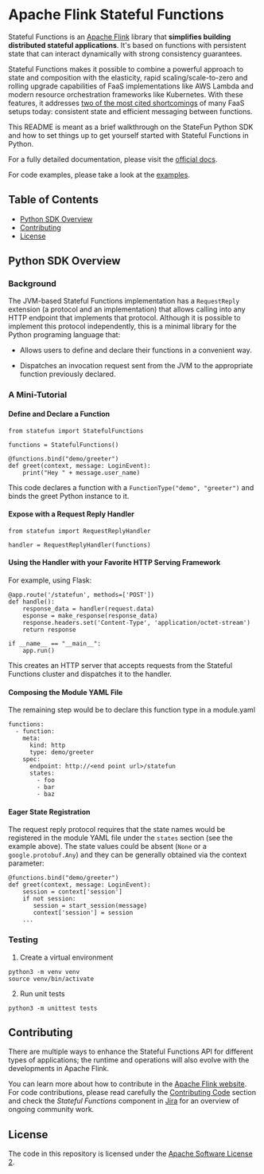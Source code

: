 # Apache Flink Stateful Functions

Stateful Functions is an [Apache Flink](https://flink.apache.org/) library that **simplifies building distributed stateful applications**. It's based on functions with persistent state that can interact dynamically with strong consistency guarantees.

Stateful Functions makes it possible to combine a powerful approach to state and composition with the elasticity, rapid scaling/scale-to-zero and rolling upgrade capabilities of FaaS implementations like AWS Lambda and modern resource orchestration frameworks like Kubernetes. With these features, it addresses [two of the most cited shortcomings](https://www2.eecs.berkeley.edu/Pubs/TechRpts/2019/EECS-2019-3.pdf) of many FaaS setups today: consistent state and efficient messaging between functions.

This README is meant as a brief walkthrough on the StateFun Python SDK and how to set things up
to get yourself started with Stateful Functions in Python.

For a fully detailed documentation, please visit the [official docs](https://ci.apache.org/projects/flink/flink-statefun-docs-master).

For code examples, please take a look at the [examples](../statefun-examples/).

## Table of Contents

- [Python SDK Overview](#sdkoverview)
- [Contributing](#contributing)
- [License](#license)

## <a name="sdkoverview"></a> Python SDK Overview

### Background

The JVM-based Stateful Functions implementation has a `RequestReply` extension (a protocol and an implementation) that allows calling into any HTTP endpoint that implements that protocol. Although it is possible to implement this protocol independently, this is a minimal library for the Python programing language that:

* Allows users to define and declare their functions in a convenient way.

* Dispatches an invocation request sent from the JVM to the appropriate function previously declared.

### A Mini-Tutorial

#### Define and Declare a Function

```
from statefun import StatefulFunctions

functions = StatefulFunctions()

@functions.bind("demo/greeter")
def greet(context, message: LoginEvent):
    print("Hey " + message.user_name)
```

This code declares a function with a `FunctionType("demo", "greeter")` and binds the greet Python instance to it.

#### Expose with a Request Reply Handler

```
from statefun import RequestReplyHandler

handler = RequestReplyHandler(functions)
```

#### Using the Handler with your Favorite HTTP Serving Framework

For example, using Flask:

```
@app.route('/statefun', methods=['POST'])
def handle():
    response_data = handler(request.data)
    esponse = make_response(response_data)
    response.headers.set('Content-Type', 'application/octet-stream')
    return response

if __name__ == "__main__":
    app.run()
```

This creates an HTTP server that accepts requests from the Stateful Functions cluster and
dispatches it to the handler.

#### Composing the Module YAML File

The remaining step would be to declare this function type in a module.yaml

```
functions:
  - function:
    meta:
      kind: http
      type: demo/greeter
    spec:
      endpoint: http://<end point url>/statefun
      states:
        - foo
        - bar
        - baz
```

#### Eager State Registration

The request reply protocol requires that the state names would be registered in the module YAML file
under the `states` section (see the example above). The state values could be absent (`None` or a `google.protobuf.Any`) and they can be generally obtained via the context parameter:

```
@functions.bind("demo/greeter")
def greet(context, message: LoginEvent):
    session = context['session']
    if not session:
       session = start_session(message)
       context['session'] = session
    ...

```

### Testing

1. Create a virtual environment

```
python3 -m venv venv
source venv/bin/activate
```

2. Run unit tests

```
python3 -m unittest tests
```

## <a name="contributing"></a>Contributing

There are multiple ways to enhance the Stateful Functions API for different types of applications; the runtime and operations will also evolve with the developments in Apache Flink.

You can learn more about how to contribute in the [Apache Flink website](https://flink.apache.org/contributing/how-to-contribute.html). For code contributions, please read carefully the [Contributing Code](https://flink.apache.org/contributing/contribute-code.html) section and check the _Stateful Functions_ component in [Jira](https://issues.apache.org/jira/browse/FLINK-15969?jql=project%20%3D%20FLINK%20AND%20component%20%3D%20%22Stateful%20Functions%22) for an overview of ongoing community work.

## <a name="license"></a>License

The code in this repository is licensed under the [Apache Software License 2](LICENSE).
